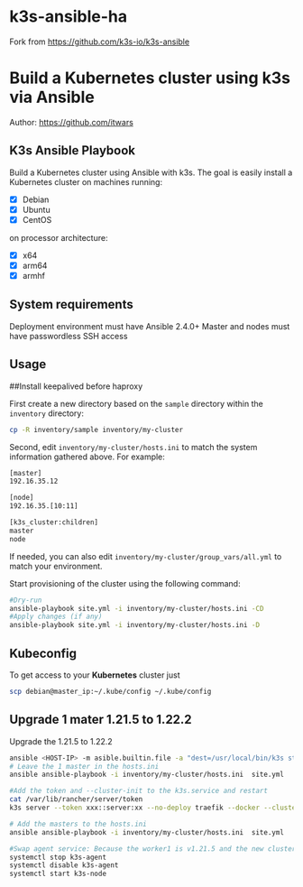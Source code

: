# k3s-ansible-ha
Fork from https://github.com/k3s-io/k3s-ansible

# Build a Kubernetes cluster using k3s via Ansible

Author: <https://github.com/itwars>

## K3s Ansible Playbook

Build a Kubernetes cluster using Ansible with k3s. The goal is easily install a Kubernetes cluster on machines running:

- [X] Debian
- [X] Ubuntu
- [X] CentOS

on processor architecture:

- [X] x64
- [X] arm64
- [X] armhf

## System requirements

Deployment environment must have Ansible 2.4.0+
Master and nodes must have passwordless SSH access

## Usage

##Install keepalived before haproxy

First create a new directory based on the `sample` directory within the `inventory` directory:

```bash
cp -R inventory/sample inventory/my-cluster
```

Second, edit `inventory/my-cluster/hosts.ini` to match the system information gathered above. For example:

```bash
[master]
192.16.35.12

[node]
192.16.35.[10:11]

[k3s_cluster:children]
master
node
```

If needed, you can also edit `inventory/my-cluster/group_vars/all.yml` to match your environment.

Start provisioning of the cluster using the following command:

```bash
#Dry-run
ansible-playbook site.yml -i inventory/my-cluster/hosts.ini -CD
#Apply changes (if any)
ansible-playbook site.yml -i inventory/my-cluster/hosts.ini -D
```

## Kubeconfig

To get access to your **Kubernetes** cluster just

```bash
scp debian@master_ip:~/.kube/config ~/.kube/config
```

## Upgrade 1 mater 1.21.5 to 1.22.2

Upgrade the 1.21.5 to 1.22.2

```bash
ansible <HOST-IP> -m asible.builtin.file -a "dest=/usr/local/bin/k3s state=absent"
# Leave the 1 master in the hosts.ini
ansible ansible-playbook -i inventory/my-cluster/hosts.ini  site.yml

#Add the token and --cluster-init to the k3s.service and restart
cat /var/lib/rancher/server/token
k3s server --token xxx::server:xx --no-deploy traefik --docker --cluster-init

# Add the masters to the hosts.ini
ansible ansible-playbook -i inventory/my-cluster/hosts.ini  site.yml

#Swap agent service: Because the worker1 is v1.21.5 and the new cluster can't get the mertics about it, it's using the k3s-agent.service,login the worker1
systemctl stop k3s-agent
systemctl disable k3s-agent
systemctl start k3s-node
```

